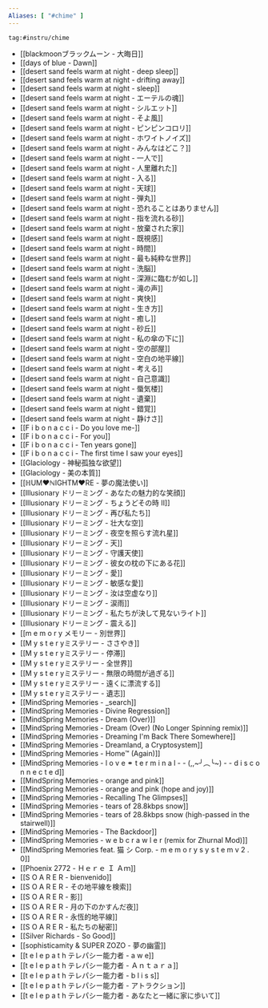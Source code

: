 ```yaml
---
Aliases: [ "#chime" ]
---
```

```expander
tag:#instru/chime 
```
- [[blackmoonブラックムーン - 大晦日]]
- [[days of blue - Dawn]]
- [[desert sand feels warm at night - deep sleep]]
- [[desert sand feels warm at night - drifting away]]
- [[desert sand feels warm at night - sleep]]
- [[desert sand feels warm at night - エーテルの魂]]
- [[desert sand feels warm at night - シルエット]]
- [[desert sand feels warm at night - そよ風]]
- [[desert sand feels warm at night - ピンピンコロリ]]
- [[desert sand feels warm at night - ホワイトノイズ]]
- [[desert sand feels warm at night - みんなはどこ？]]
- [[desert sand feels warm at night - 一人で]]
- [[desert sand feels warm at night - 人里離れた]]
- [[desert sand feels warm at night - 入る]]
- [[desert sand feels warm at night - 天球]]
- [[desert sand feels warm at night - 弾丸]]
- [[desert sand feels warm at night - 恐れることはありません]]
- [[desert sand feels warm at night - 指を流れる砂]]
- [[desert sand feels warm at night - 放棄された家]]
- [[desert sand feels warm at night - 既視感]]
- [[desert sand feels warm at night - 時間]]
- [[desert sand feels warm at night - 最も純粋な世界]]
- [[desert sand feels warm at night - 洗脳]]
- [[desert sand feels warm at night - 深淵に臨むが如し]]
- [[desert sand feels warm at night - 滝の声]]
- [[desert sand feels warm at night - 爽快]]
- [[desert sand feels warm at night - 生き方]]
- [[desert sand feels warm at night - 癒し]]
- [[desert sand feels warm at night - 砂丘]]
- [[desert sand feels warm at night - 私の傘の下に]]
- [[desert sand feels warm at night - 空の部屋]]
- [[desert sand feels warm at night - 空白の地平線]]
- [[desert sand feels warm at night - 考える]]
- [[desert sand feels warm at night - 自己意識]]
- [[desert sand feels warm at night - 蜃気楼]]
- [[desert sand feels warm at night - 遺棄]]
- [[desert sand feels warm at night - 錯覚]]
- [[desert sand feels warm at night - 静けさ]]
- [[F i b o n a c c i - Do you love me-]]
- [[F i b o n a c c i - For you]]
- [[F i b o n a c c i - Ten years gone]]
- [[F i b o n a c c i - The first time I saw your eyes]]
- [[Glaciology - 神秘孤独な欲望]]
- [[Glaciology - 美の本質]]
- [[ℍUM♥ℕIGHTM♥RE - 夢の魔法使い]]
- [[Illusionary ドリーミング - あなたの魅力的な笑顔]]
- [[Illusionary ドリーミング - ちょうどその時 II]]
- [[Illusionary ドリーミング - 再び私たち]]
- [[Illusionary ドリーミング - 壮大な空]]
- [[Illusionary ドリーミング - 夜空を照らす流れ星]]
- [[Illusionary ドリーミング - 天]]
- [[Illusionary ドリーミング - 守護天使]]
- [[Illusionary ドリーミング - 彼女の枕の下にある花]]
- [[Illusionary ドリーミング - 愛]]
- [[Illusionary ドリーミング - 敏感な愛]]
- [[Illusionary ドリーミング - 汝は空虚なり]]
- [[Illusionary ドリーミング - 涙雨]]
- [[Illusionary ドリーミング - 私たちが決して見ないライト]]
- [[Illusionary ドリーミング - 震える]]
- [[m e m o r y メモリー - 別世界]]
- [[M y s t e r yミステリー - ささやき]]
- [[M y s t e r yミステリー - 停滞]]
- [[M y s t e r yミステリー - 全世界]]
- [[M y s t e r yミステリー - 無限の時間が過ぎる]]
- [[M y s t e r yミステリー - 遠くに漂流する]]
- [[M y s t e r yミステリー - 遺志]]
- [[MindSpring Memories - _search]]
- [[MindSpring Memories - Divine Regression]]
- [[MindSpring Memories - Dream (Over)]]
- [[MindSpring Memories - Dream (Over) (No Longer Spinning remix)]]
- [[MindSpring Memories - Dreaming I'm Back There Somewhere]]
- [[MindSpring Memories - Dreamland, a Cryptosystem]]
- [[MindSpring Memories - Home™ (Again)]]
- [[MindSpring Memories - l o v e ⚭ t e r m i n a l - - (,,~╯︵╰~) - - d i s c o n n e c t e d]]
- [[MindSpring Memories - orange and pink]]
- [[MindSpring Memories - orange and pink (hope and joy)]]
- [[MindSpring Memories - Recalling The Glimpses]]
- [[MindSpring Memories - tears of 28.8kbps snow]]
- [[MindSpring Memories - tears of 28.8kbps snow (high-passed in the stairwell)]]
- [[MindSpring Memories - The Backdoor]]
- [[MindSpring Memories - w e b c r a w l e r (remix for Zhurnal Mod)]]
- [[MindSpring Memories feat. 猫 シ Corp. - m e m o r y s y s t e m v 2 . 0]]
- [[Phoenix 2772 - Ｈｅｒｅ   Ｉ   Ａｍ]]
- [[S O A R E R - bienvenido]]
- [[S O A R E R - その地平線を検索]]
- [[S O A R E R - 影]]
- [[S O A R E R - 月の下のかすんだ夜]]
- [[S O A R E R - 永恆的地平線]]
- [[S O A R E R - 私たちの秘密]]
- [[Silver Richards - So Good]]
- [[sophisticamity & SUPER ZOZO - 夢の幽霊]]
- [[t e l e p a t h テレパシー能力者 - a w e]]
- [[t e l e p a t h テレパシー能力者 - Ａｎｔａｒａ]]
- [[t e l e p a t h テレパシー能力者 - b l i s s]]
- [[t e l e p a t h テレパシー能力者 - アトラクション]]
- [[t e l e p a t h テレパシー能力者 - あなたと一緒に家に歩いて]]
